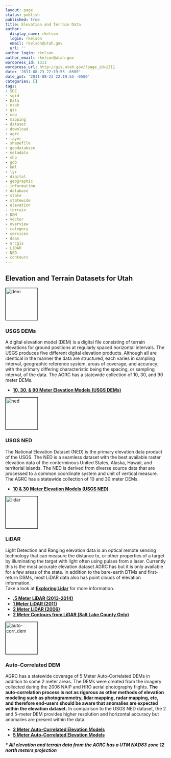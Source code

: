 ```yaml
---
layout: page
status: publish
published: true
title: Elevation and Terrain Data
author:
  display_name: rkelson
  login: rkelson
  email: rkelson@utah.gov
  url: ''
author_login: rkelson
author_email: rkelson@utah.gov
wordpress_id: 1311
wordpress_url: http://gis.utah.gov/?page_id=1311
date: '2011-08-23 22:19:55 -0500'
date_gmt: '2011-08-23 22:19:55 -0500'
categories: []
tags:
- SDE
- sgid
- Data
- utah
- gis
- map
- mapping
- dataset
- download
- agrc
- layer
- shapefile
- geodatabase
- metadata
- shp
- gdb
- kml
- lyr
- digital
- geographic
- information
- database
- state
- statewide
- elevation
- terrain
- DEM
- vector
- overview
- category
- services
- daas
- arcgis
- LiDAR
- NED
- contours
---
```

<h2><strong>Elevation and Terrain Datasets for Utah</strong></h2>
<p><a class="shutterset_" title="Hillshade" href="http://gis.utah.gov/gallery/sgid/dem_lg.jpg"><img class="ngg-singlepic ngg-right  alignright" style="border: 1px solid black;" src="http://gis.utah.gov/gallery/sgid/thumbs/thumbs_dem.jpg" alt="dem" width="100" height="100" /></a></p>
<h3><strong>USGS DEMs</strong></h3>
<p>A digital elevation model (DEM) is a digital file consisting of terrain elevations for ground positions at regularly spaced horizontal intervals. The USGS produces five different digital elevation products. Although all are identical in the manner the data are structured, each varies in sampling interval, geographic reference system, areas of coverage, and accuracy; with the primary differing characteristic being the spacing, or sampling interval, of the data. The AGRC has a statewide collection of 10, 30, and 90 meter DEMs.</p>
<ul>
<li><a href="../10-30-90-meter-elevation-models-usgs-dems"><strong>10, 30, &amp; 90 Meter Elevation Models (USGS DEMs)</strong></a></li>
</ul>
<p><a class="shutterset_" title="Slope" href="http://gis.utah.gov/gallery/sgid/ned_lg.jpg"><img class="ngg-singlepic ngg-right alignright" style="border: 1px solid black;" src="http://gis.utah.gov/gallery/sgid/thumbs/thumbs_ned.jpg" alt="ned" width="100" height="100" /></a></p>
<h3><strong>USGS NED</strong></h3>
<p>The National Elevation Dataset (NED) is the primary elevation data product of the USGS. The NED is a seamless dataset with the best available raster elevation data of the conterminous United States, Alaska, Hawaii, and territorial islands. The NED is derived from diverse source data that are processed to a common coordinate system and unit of vertical measure. The AGRC has a statewide collection of 10 and 30 meter DEMs.</p>
<ul>
<li><a href="10-30-meter-elevation-models-usgs-ned"><strong>10 &amp; 30 Meter Elevation Models (USGS NED)</strong></a></li>
</ul>
<p><a class="shutterset_" title="First Return" href="http://gis.utah.gov/gallery/sgid/lidar_lg.jpg"><img class="ngg-singlepic ngg-right alignright" style="border: 1px solid black;" src="http://gis.utah.gov/gallery/sgid/thumbs/thumbs_lidar.jpg" alt="lidar" width="100" height="100" /></a></p>
<h3><strong>LiDAR</strong></h3>
<p>Light Detection and Ranging elevation data is an optical remote sensing technology that can measure the distance to, or other properties of a target by illuminating the target with light often using pulses from a laser. Currently this is the most accurate elevation dataset AGRC has but it is only available for a few areas of the state. In addition to the bare-earth DTMs and first-return DSMs, most LiDAR data also has point clouds of elevation information.<br />
Take a look at <a href="exploring-lidar/"><strong>Exploring Lidar</strong></a> for more information.</p>
<ul>
<li><a href="2013-2014-lidar"><strong>.5 Meter LiDAR (2013-2014)</strong></a></li>
<li><a href="2011-lidar"><strong>1 Meter LiDAR (2011)</strong></a></li>
<li><a href="2-meter-lidar"><strong>2 Meter LiDAR (2006)</strong></a></li>
<li><a href="2-meter-contours-salt-lake-county-only"><strong>2 Meter Contours from LiDAR (Salt Lake County Only)</strong></a></li>
</ul>
<p><a class="shutterset_" title="Hillshade" href="http://gis.utah.gov/gallery/sgid/auto-corr_dem_lg.jpg"><img class="ngg-singlepic ngg-right alignright" style="border: 1px solid black;" src="http://gis.utah.gov/gallery/sgid/thumbs/thumbs_auto-corr_dem.jpg" alt="auto-corr_dem" width="100" height="100" /></a></p>
<h3><strong>Auto-Correlated DEM</strong></h3>
<p>AGRC has a statewide coverage of 5 Meter Auto-Correlated DEMs in addition to some 2 meter areas. The DEMs were created from the imagery collected during the 2006 NAIP and HRO aerial photography flights. <strong>The auto-correlation process is not as rigorous as other methods of elevation modeling such as photogrammetry, lidar mapping, radar mapping, etc, and therefore end-users should be aware that anomalies are expected within the elevation dataset.</strong> In comparison to the USGS NED dataset, the 2 and 5-meter DEM provides higher resolution and horizontal accuracy but anomalies are present within the data.</p>
<ul>
<li><a href="2-meter-auto-correlated-elevation-models"><strong><strong>2 Meter Auto-Correlated Elevation Models</strong></strong></a></li>
<li><a href="5-meter-auto-correlated-elevation-models"><strong>5 Meter Auto-Correlated Elevation Models</strong></a></li>
</ul>
<p><em><strong>* </strong><strong>All elevation and terrain data from the AGRC </strong><strong>has a </strong><strong>UTM NAD83 zone 12 north meters</strong><strong> projection</strong></em></p>
